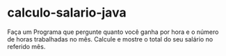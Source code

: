 # calculo-salario-java
Faça um Programa que pergunte quanto você ganha por hora e o número de horas trabalhadas no mês. Calcule e mostre o total do seu salário no referido mês. 
